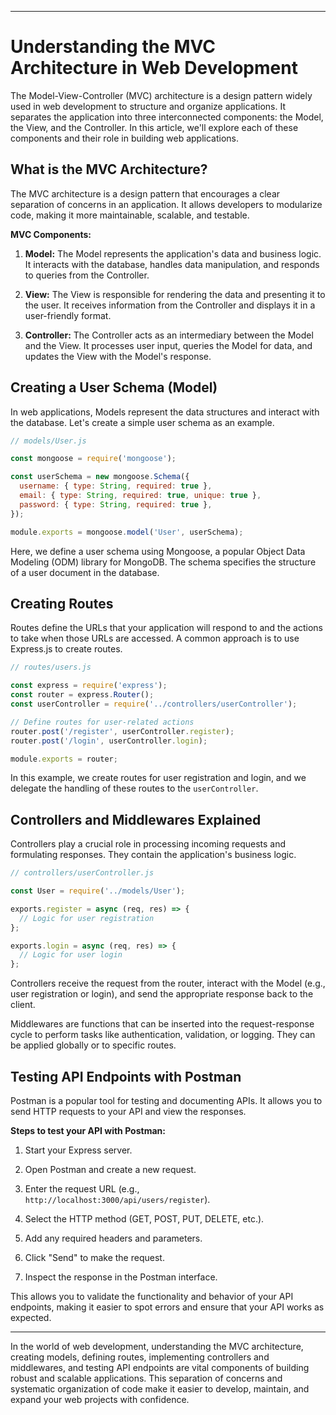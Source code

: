 
---

# Understanding the MVC Architecture in Web Development

The Model-View-Controller (MVC) architecture is a design pattern widely used in web development to structure and organize applications. It separates the application into three interconnected components: the Model, the View, and the Controller. In this article, we'll explore each of these components and their role in building web applications.

## What is the MVC Architecture?

The MVC architecture is a design pattern that encourages a clear separation of concerns in an application. It allows developers to modularize code, making it more maintainable, scalable, and testable.

**MVC Components:**

1. **Model:** The Model represents the application's data and business logic. It interacts with the database, handles data manipulation, and responds to queries from the Controller.

2. **View:** The View is responsible for rendering the data and presenting it to the user. It receives information from the Controller and displays it in a user-friendly format.

3. **Controller:** The Controller acts as an intermediary between the Model and the View. It processes user input, queries the Model for data, and updates the View with the Model's response.

## Creating a User Schema (Model)

In web applications, Models represent the data structures and interact with the database. Let's create a simple user schema as an example.

```javascript
// models/User.js

const mongoose = require('mongoose');

const userSchema = new mongoose.Schema({
  username: { type: String, required: true },
  email: { type: String, required: true, unique: true },
  password: { type: String, required: true },
});

module.exports = mongoose.model('User', userSchema);
```

Here, we define a user schema using Mongoose, a popular Object Data Modeling (ODM) library for MongoDB. The schema specifies the structure of a user document in the database.

## Creating Routes

Routes define the URLs that your application will respond to and the actions to take when those URLs are accessed. A common approach is to use Express.js to create routes.

```javascript
// routes/users.js

const express = require('express');
const router = express.Router();
const userController = require('../controllers/userController');

// Define routes for user-related actions
router.post('/register', userController.register);
router.post('/login', userController.login);

module.exports = router;
```

In this example, we create routes for user registration and login, and we delegate the handling of these routes to the `userController`.

## Controllers and Middlewares Explained

Controllers play a crucial role in processing incoming requests and formulating responses. They contain the application's business logic.

```javascript
// controllers/userController.js

const User = require('../models/User');

exports.register = async (req, res) => {
  // Logic for user registration
};

exports.login = async (req, res) => {
  // Logic for user login
};
```

Controllers receive the request from the router, interact with the Model (e.g., user registration or login), and send the appropriate response back to the client.

Middlewares are functions that can be inserted into the request-response cycle to perform tasks like authentication, validation, or logging. They can be applied globally or to specific routes.

## Testing API Endpoints with Postman

Postman is a popular tool for testing and documenting APIs. It allows you to send HTTP requests to your API and view the responses.

**Steps to test your API with Postman:**

1. Start your Express server.

2. Open Postman and create a new request.

3. Enter the request URL (e.g., `http://localhost:3000/api/users/register`).

4. Select the HTTP method (GET, POST, PUT, DELETE, etc.).

5. Add any required headers and parameters.

6. Click "Send" to make the request.

7. Inspect the response in the Postman interface.

This allows you to validate the functionality and behavior of your API endpoints, making it easier to spot errors and ensure that your API works as expected.

---

In the world of web development, understanding the MVC architecture, creating models, defining routes, implementing controllers and middlewares, and testing API endpoints are vital components of building robust and scalable applications. This separation of concerns and systematic organization of code make it easier to develop, maintain, and expand your web projects with confidence.